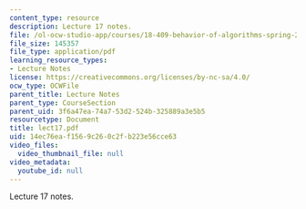 ```yaml
---
content_type: resource
description: Lecture 17 notes.
file: /ol-ocw-studio-app/courses/18-409-behavior-of-algorithms-spring-2002/14ec76eaf1569c260c2fb223e56cce63_lect17.pdf
file_size: 145357
file_type: application/pdf
learning_resource_types:
- Lecture Notes
license: https://creativecommons.org/licenses/by-nc-sa/4.0/
ocw_type: OCWFile
parent_title: Lecture Notes
parent_type: CourseSection
parent_uid: 3f6a47ea-74a7-53d2-524b-325889a3e5b5
resourcetype: Document
title: lect17.pdf
uid: 14ec76ea-f156-9c26-0c2f-b223e56cce63
video_files:
  video_thumbnail_file: null
video_metadata:
  youtube_id: null
---
```

Lecture 17 notes.